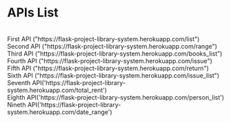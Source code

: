 <h1>APIs List </h1>
<br>First API ("https://flask-project-library-system.herokuapp.com/list")
<br>Second API ("https://flask-project-library-system.herokuapp.com/range")
<br>Third API ("https://flask-project-library-system.herokuapp.com/books_list")
<br>Fourth API ("https://flask-project-library-system.herokuapp.com/issue")
<br> Fifth API ("https://flask-project-library-system.herokuapp.com/return")
<br> Sixth API ("https://flask-project-library-system.herokuapp.com/issue_list")
<br> Seventh API('https://flask-project-library-system.herokuapp.com/total_rent')
<br> Eighth API('https://flask-project-library-system.herokuapp.com/person_list')
<br> Nineth API('https://flask-project-library-system.herokuapp.com/date_range')
